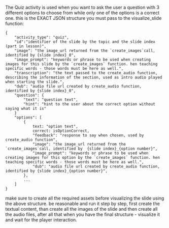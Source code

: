 The Quiz activity is used when you want to ask the user a question with 3 different options to choose from while only one of the options is a correct one.
this is the EXACT JSON structure you must pass to the visualize_slide function:

```
{
    "activity_type": "quiz",
    "id":"identifier of the slide by the topic and the slide index (part in lesson)",
    "image": "the image_url returned from the `create_images`call, identified by {slide index}_0",
    "image_prompt": "keywords or phrase to be used when creating images for this slide by the `create_images` function. hen teaching specific words - those words must be here as well.",
    "transcription": "the text passed to the create_audio function, describing the information of the section, used as intro audio played when starting the slide.",
    "dub": "audio file url created by create_audio function, identified by {slide index}_0",
    "question": {
        "text": "question text",
        "hint": "hint to the user about the correct option without saying what it is"
    }
    "options": [
        {
            text: "option text",
            correct: isOptionCorrect,
            "feedback": "response to say when chosen, used by create_audio function",
            "image": "the image_url returned from the `create_images`call, identified by  {slide index}_{option number}",
            "image_prompt": "keywords or phrase to be used when creating images for this option by the `create_images` function. hen teaching specific words - those words must be here as well.",
            "dub": "audio file url created by create_audio function, identified by {slide index}_{option number}",
        },
        ...
    ]
}
```

make sure to create all the required assets before visualizing the slide using the above structure. be reasonable and run it step by step, first create the textual content, than create all the images of the slide and then create all the audio files, after all that when you have the final structure - visualize it and wait for the player interaction.


